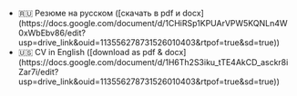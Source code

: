 -   <link src="ru.md">🇷🇺 Резюме на русском</link> ([скачать в pdf и docx](https://docs.google.com/document/d/1CHiRSp1KPUArVPW5KQNLn4W0xWbEbv86/edit?usp=drive_link&ouid=113556278731526010403&rtpof=true&sd=true))
-   <link src="en.md">🇺🇸 CV in English</link> ([download as pdf & docx](https://docs.google.com/document/d/1H6Th2S3iku_tTE4AkCD_asckr8iZar7i/edit?usp=drive_link&ouid=113556278731526010403&rtpof=true&sd=true))

